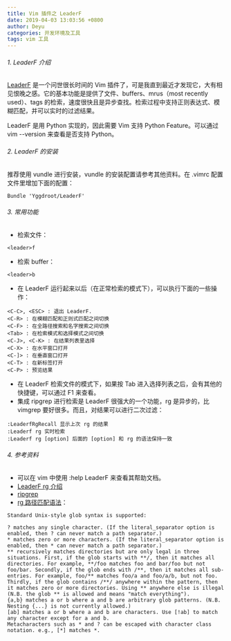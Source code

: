```yaml
---
title: Vim 插件之 LeaderF
date: 2019-04-03 13:03:56 +0800
author: Deyu
categories: 开发环境及工具
tags: vim 工具
---
```


###### 1. LeaderF 介绍

[LeaderF](https://github.com/Yggdroot/LeaderF/blob/master/CHANGELOG.md) 是一个问世很长时间的 Vim 插件了，可是我直到最近才发现它，大有相见恨晚之感。它的基本功能是提供了文件、buffers、mrus（most  recently used）、tags 的检索，速度很快且是异步查找。检索过程中支持正则表达式、模糊匹配，并可以实时的过滤结果。

LeaderF 是用 Python 实现的，因此需要 Vim 支持 Python Feature。可以通过 vim --version 来查看是否支持 Python。

<!--more-->

###### 2. LeaderF 的安装

推荐使用 vundle 进行安装，vundle 的安装配置请参考其他资料。在 .vimrc 配置文件里增加下面的配置：

```
Bundle 'Yggdroot/LeaderF'
```

###### 3. 常用功能

- 检索文件：

```
<leader>f
```

- 检索 buffer：

```
<leader>b
```

- 在 LeaderF 运行起来以后（在正常检索的模式下），可以执行下面的一些操作：

```
<C-C>, <ESC> : 退出 LeaderF.
<C-R> : 在模糊匹配和正则式匹配之间切换
<C-F> : 在全路径搜索和名字搜索之间切换
<Tab> : 在检索模式和选择模式之间切换
<C-J>, <C-K> : 在结果列表里选择
<C-X> : 在水平窗口打开
<C-]> : 在垂直窗口打开
<C-T> : 在新标签打开
<C-P> : 预览结果
```

- 在 LeaderF 检索文件的模式下，如果按 Tab 进入选择列表之后，会有其他的快捷键，可以通过 F1 来查看。
- 集成 ripgrep 进行检索是 LeaderF 很强大的一个功能，rg 是异步的，比 vimgrep 要好很多。而且，对结果可以进行二次过滤：

```
:LeaderfRgRecall 显示上次 rg 的结果
:Leaderf rg 实时检索
:Leaderf rg [option] 后面的 [option] 和 rg 的语法保持一致
```

###### 4. 参考资料

- 可以在 vim 中使用  :help LeaderF 来查看其帮助文档。
- [LeaderF rg 介绍](https://vim-china.org/topic/24/vim%E7%9A%84grep%E6%8F%92%E4%BB%B6-leaderf-rg-grep%E5%92%8C%E6%A8%A1%E7%B3%8A%E5%8C%B9%E9%85%8D%E7%9A%84%E5%AE%8C%E7%BE%8E%E7%BB%93%E5%90%88)
- [ripgrep](https://github.com/BurntSushi/ripgrep/releases)
- [rg 路径匹配语法](https://docs.rs/globset/0.3.0/globset/#syntax)：

```
Standard Unix-style glob syntax is supported:

? matches any single character. (If the literal_separator option is enabled, then ? can never match a path separator.)
* matches zero or more characters. (If the literal_separator option is enabled, then * can never match a path separator.)
** recursively matches directories but are only legal in three situations. First, if the glob starts with **/, then it matches all directories. For example, **/foo matches foo and bar/foo but not foo/bar. Secondly, if the glob ends with /**, then it matches all sub-entries. For example, foo/** matches foo/a and foo/a/b, but not foo. Thirdly, if the glob contains /**/ anywhere within the pattern, then it matches zero or more directories. Using ** anywhere else is illegal (N.B. the glob ** is allowed and means "match everything").
{a,b} matches a or b where a and b are arbitrary glob patterns. (N.B. Nesting {...} is not currently allowed.)
[ab] matches a or b where a and b are characters. Use [!ab] to match any character except for a and b.
Metacharacters such as * and ? can be escaped with character class notation. e.g., [*] matches *.
```

&nbsp;
&nbsp;
